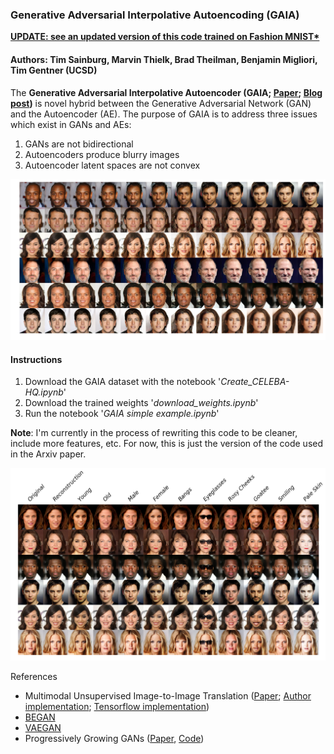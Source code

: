 ### Generative Adversarial Interpolative Autoencoding (GAIA)

**[UPDATE: see an updated version of this code  trained on Fashion MNIST*](https://github.com/timsainb/tensorflow2-generative-models/)**

#### Authors: Tim Sainburg, Marvin Thielk, Brad Theilman, Benjamin Migliori, Tim Gentner (UCSD)

The **Generative Adversarial Interpolative Autoencoder (GAIA; [Paper](http://timsainburg.com/assets/PDF/GAIA.pdf); [Blog post](http://timsainburg.com/gaia.html#gaia))** is novel hybrid between the Generative Adversarial Network (GAN) and the Autoencoder (AE). The purpose of GAIA is to address three issues which exist in GANs and AEs:
1. GANs are not bidirectional
2. Autoencoders produce blurry images
3. Autoencoder latent spaces are not convex

![Morph Image](images/celeb-morph.png)

#### Instructions
1. Download the GAIA dataset with the notebook '*Create_CELEBA-HQ.ipynb*'
1. Download the trained weights '*download_weights.ipynb*'
2. Run the notebook '*GAIA simple example.ipynb*'

**Note**: I'm currently in the process of rewriting this code to be cleaner, include more features, etc. For now, this is just the version of the code used in the Arxiv paper.

![Morph Image](images/celeb-attrs.png)

References  
- Multimodal Unsupervised Image-to-Image Translation ([Paper](https://arxiv.org/abs/1804.04732); [Author implementation](https://github.com/NVlabs/MUNIT); [Tensorflow implementation](https://github.com/taki0112/MUNIT-Tensorflow))
- [BEGAN](https://arxiv.org/abs/1703.10717)
- [VAEGAN](https://arxiv.org/abs/1512.09300)
- Progressively Growing GANs ([Paper](https://arxiv.org/abs/1710.10196), [Code](https://github.com/tkarras/progressive_growing_of_gans))

```python

```
